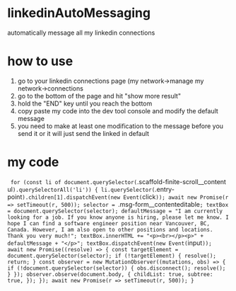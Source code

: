 # linkedinAutoMessaging
automatically message all my linkedin connections

# how to use
1. go to your linkedin connections page (my network->manage my network->connections
2. go to the bottom of the page and hit "show more result"
3. hold the "END" key until you reach the bottom
4. copy paste my code into the dev tool console and modify the default message
5. you need to make at least one modification to the message before you send it or it will just send the linked in default

# my code
`
for (const li of document.querySelector(`.scaffold-finite-scroll__content ul`).querySelectorAll('li')) {
    li.querySelector(`.entry-point`).children[1].dispatchEvent(new Event(`click`));
    await new Promise(r => setTimeout(r, 500));
    selector = `.msg-form__contenteditable`;
    textBox = document.querySelector(selector);
    defaultMessage = "I am currently looking for a job. If you know anyone is hiring, please let me know. I hope I can find a software engineer position near Vancouver, BC, Canada. However, I am also open to other positions and locations. Thank you very much!";
    textBox.innerHTML += "<p><br></p><p>" + defaultMessage + "</p>";
    textBox.dispatchEvent(new Event(`input`));
    await new Promise((resolve) => {
        const targetElement = document.querySelector(selector);
        if (!targetElement) {
            resolve();
            return;
        }
        const observer = new MutationObserver((mutations, obs) => {
            if (!document.querySelector(selector)) {
                obs.disconnect();
                resolve();
            }
        });
        observer.observe(document.body, {
            childList: true,
            subtree: true,
        });
    });
    await new Promise(r => setTimeout(r, 500));
}
`
